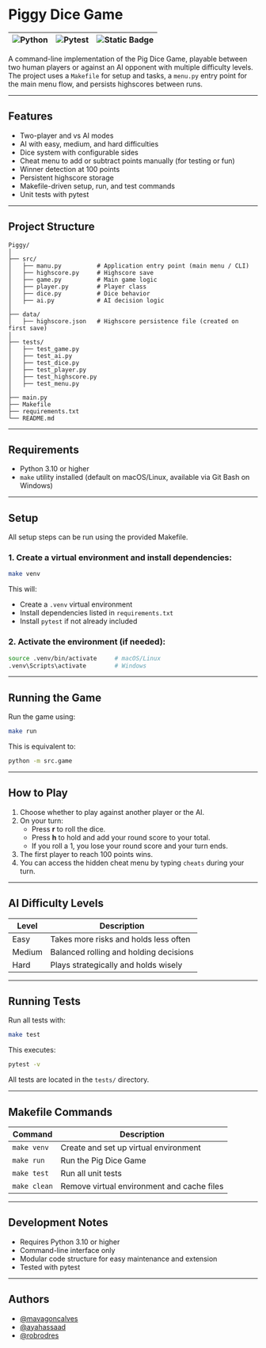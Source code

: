 # Piggy Dice Game

| ![Python](https://img.shields.io/badge/Python3.10-yellow?style=flat&logo=python) | ![Pytest](https://img.shields.io/badge/Pytest-green?style=flat&logo=pytest) | ![Static Badge](https://img.shields.io/badge/Makefile-pink?style=flat&logo=Make) |
|---|---|---|

A command-line implementation of the Pig Dice Game, playable between two human players or against an AI opponent with multiple difficulty levels.  
The project uses a `Makefile` for setup and tasks, a `menu.py` entry point for the main menu flow, and persists highscores between runs.

---

## Features

- Two-player and vs AI modes
- AI with easy, medium, and hard difficulties
- Dice system with configurable sides
- Cheat menu to add or subtract points manually (for testing or fun)
- Winner detection at 100 points
- Persistent highscore storage
- Makefile-driven setup, run, and test commands
- Unit tests with pytest

---

## Project Structure

```
Piggy/
│
├── src/
│   ├── manu.py          # Application entry point (main menu / CLI)
│   ├── highscore.py     # Highscore save
│   ├── game.py          # Main game logic
│   ├── player.py        # Player class
│   ├── dice.py          # Dice behavior
│   ├── ai.py            # AI decision logic
│
├── data/
│   ├── highscore.json   # Highscore persistence file (created on first save)
│
├── tests/
│   ├── test_game.py
│   ├── test_ai.py
│   ├── test_dice.py
│   ├── test_player.py
│   ├── test_highscore.py
│   ├── test_menu.py
│
├── main.py
├── Makefile
├── requirements.txt
└── README.md
```

---

## Requirements

- Python 3.10 or higher  
- `make` utility installed (default on macOS/Linux, available via Git Bash on Windows)

---

## Setup

All setup steps can be run using the provided Makefile.

### 1. Create a virtual environment and install dependencies:
```bash
make venv
```

This will:
- Create a `.venv` virtual environment
- Install dependencies listed in `requirements.txt`
- Install `pytest` if not already included

### 2. Activate the environment (if needed):
```bash
source .venv/bin/activate     # macOS/Linux
.venv\Scripts\activate        # Windows
```

---

## Running the Game

Run the game using:
```bash
make run
```

This is equivalent to:
```bash
python -m src.game
```

---

## How to Play

1. Choose whether to play against another player or the AI.  
2. On your turn:
   - Press **r** to roll the dice.  
   - Press **h** to hold and add your round score to your total.  
   - If you roll a 1, you lose your round score and your turn ends.  
3. The first player to reach 100 points wins.  
4. You can access the hidden cheat menu by typing `cheats` during your turn.

---

## AI Difficulty Levels

| Level | Description |
|--------|--------------|
| Easy | Takes more risks and holds less often |
| Medium | Balanced rolling and holding decisions |
| Hard | Plays strategically and holds wisely |

---

## Running Tests

Run all tests with:
```bash
make test
```

This executes:
```bash
pytest -v
```

All tests are located in the `tests/` directory.

---

## Makefile Commands

| Command | Description |
|----------|-------------|
| `make venv` | Create and set up virtual environment |
| `make run` | Run the Pig Dice Game |
| `make test` | Run all unit tests |
| `make clean` | Remove virtual environment and cache files |

---

## Development Notes

- Requires Python 3.10 or higher  
- Command-line interface only  
- Modular code structure for easy maintenance and extension  
- Tested with pytest  

---

## Authors

- [@mavagoncalves](https://www.github.com/mavagoncalves)
- [@ayahassaad](https://www.github.com/ayahassaad)
- [@robrodres](https://www.github.com/robrodres)
